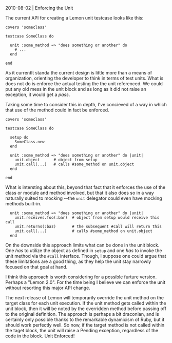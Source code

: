 2010-08-02 | Enforcing the Unit

The current API for creating a Lemon unit testcase looks like this:

    covers 'someclass'

    testcase SomeClass do

      unit :some_method => "does something or another" do
        # ...
      end

    end

As it currentlt standa the current design is little more than a means of
organization, orienting the developer to think in terms of test units.
What is does not do is enforce the actual testing the the unit referenced.
We could put any old mess in the unit block and as long as it did not raise
an exception, it would get a *pass*.

Taking some time to consider this in depth, I've concieved of a way in which
that use of the method could in fact be enforced.

    covers 'someclass'

    testcase SomeClass do

      setup do
        SomeClass.new
      end

      unit :some_method => "does something or another" do |unit|
        unit.object      # object from setup
        unit.call(...)   # calls #some_method on unit.object
      end

    end

What is intersting about this, beyond that fact that it enforces the use of
the class or module and method involved, but that it also does so in
a way naturally suited to mocking --the `unit` delegator could even have
mocking methods built-in.

      unit :some_method => "does something or another" do |unit|
        unit.receives.foo(:bar)  # object from setup would receive this call
        unit.returns(:baz)       # the subsequent #call will return this
        unit.call(...)           # calls #some_method on unit.object
      end

On the downside this approach limits what can be done in the unit block.
One _has_ to utilize the object as defined in `setup` and one _has_ to invoke
the unit method via the `#call` interface. Though, I suppose one could argue
that these limitations are a good thing, as they help the unit stay narrowly
focused on that goal at hand.

I think this approach is worth considering for a possible furture version.
Perhaps a "Lemon 2.0". For the time being I believe we can enforce the unit
without resorting this major API change.

The next release of Lemon will temporarily override the unit method on the
target class for each unit execution. If the unit method gets called within
the unit block, then it will be noted by the overridden method before passing
off to the original definition. The approach is perhaps a bit draconian, and 
is certainly only possible thanks to the remarkable dynamicism of Ruby, but
it should work perfectly well. So now, if the target method is not called within
the taget block, the unit will raise a Pending exception, regardless of the 
code in the block. Unit Enforced!

